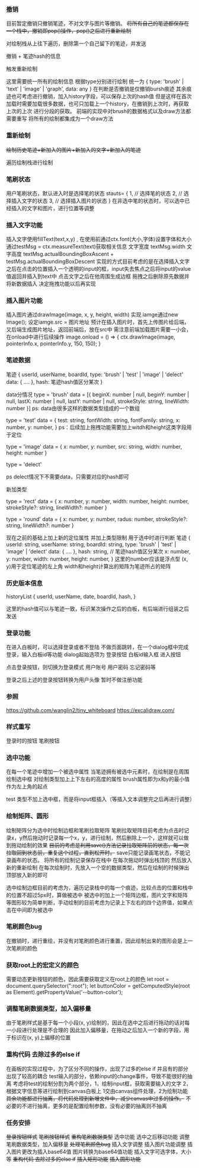 ### 撤销
目前暂定撤销只撤销笔迹，不对文字与图片等撤销。
~~将所有自己的笔迹都保存在一个栈中，撤销即pop()操作，pop()之后进行重新绘制~~

对绘制栈从上往下遍历，删除第一个自己留下的笔迹，并发送

撤销 + 笔迹hash的信息

触发重新绘制

这里需要统一所有的绘制信息
根据type分别进行绘制
统一为
{
    type: 'brush' | 'text' | 'image' | 'graph',
    data: any
}
在判断是否撤销是仅撤销bursh痕迹
其余痕迹也可考虑进行撤销，加入history字段，可以保存上次的hash值
但是这样在首次加载时需要加载很多数据，也可只加载上一个history，在撤销到上次时，再获取上次的上次
进行分段的获取。
前端的实现中对brush的数据格式以及draw方法都需要重写
将所有的绘制都集成为一个draw方法

### 重新绘制
~~绘制历史笔迹+新加入的图片+新加入的文字+新加入的笔迹~~

遍历绘制栈进行绘制

### 笔刷状态

用户笔刷状态，默认进入时是选择笔的状态
stauts= {
    1, // 选择笔的状态
    2, // 选择插入文字的状态
    3, // 选择插入图片的状态
}
在非选中笔的状态时，可以选中已经插入的文字和图片，进行位置等调整


### 插入文字功能
插入文字使用fillText(text,x,y) , 在使用前通过ctx.font(大小,字体)设置字体和大小
通过testMsg = ctx.measureText(text)获取相关信息
文字宽度 textMsg.width
文字高度 textMsg.actualBoundingBoxAscent + testMsg.actualBoundingBoxDescent
实现的方式目前考虑的是在选择插入文字之后在点击的位置插入一个透明的input的框，input失去焦点之后将input的value值返回并插入到text中
点击文字之后在他周围生成边框
拖拽之后删除原先数据并将新数据插入
决定拖拽功能以后再实现

### 插入图片功能
插入图片通过drawImage(image, x, y, height, width) 实现
iamge通过new Image();
设定iamge.src = 图片地址
预计在插入图片时，首先上传图片给后端，又后端生成图片地址，返回前端后，放在src中
需注意前端加载图片需要一小会，在onload中进行后续操作
image.onload = () => {
    ctx.drawImage(image, pointerInfo.x, pointerInfo.y, 150, 150);
}

### 笔迹数据
笔迹
{
    userId,
    userName,
    boardId,
    type: 'brush' | 'test' | 'image' | 'delect'
    data: {
        ....
    },
    hash: 笔迹hash值区分某次
}

data分情况
type = 'brush'
data = [{
    beginX: number | null,
    beginY: number | null,
    lastX: number | null,
    lastY: number | null,
    strokeStyle: string,
    lineWidth: number
}]
ps: data由很多这样的数据类型组成的一个数组

type = 'test'
data = {
    test: string,
    fontWidth: string,
    fontFamily: string,
    x: number,
    y: number,
}
ps：后续加上拖拽功能需要加上witdh和height这类字段用于定位

type = 'image'
data = {
  x: number,
  y: number,
  src: string,
  width: number,
  height: number
}


type = 'delect'

ps delect情况下不需要data，只需要对应的hash即可

新加类型

type = 'rect'
data = {
  x: number,
  y: number,
  width: number,
  height: number,
  strokeStyle?: string,
  lineWidth?: number
}

type = 'round'
data = {
  x: number,
  y: number,
  radus: number,
  strokeStyle?: string,
  lineWidth?: number
}

现在之前的基础上加上新的定位属性 并加上类型限制
用于选中时进行判断
笔迹
{
    userId: string,
    userName: string,
    boardId: string,
    type: 'brush' | 'test' | 'image' | 'delect'
    data: {
        ....
    },
    hash: string, // 笔迹hash值区分某次
    x: number, 
    y: number,
    width: number,
    height: number,
}
这里的number应该是浮点型
(x, y)用于定位笔迹的左上角
width和height计算出的矩阵为笔迹所占的矩阵

### 历史版本信息
historyList
{
    userId,
    userName,
    date,
    boardId,
    hash, 
}

这里的hash值可以与笔迹一致，标识某次操作之后的白板，有后端进行组装之后发送

### 登录功能
在进入白板时，可以选择登录或者不登陆
不做页面跳转，在一个dialog框中完成登录，输入白板id等功能
dialog起始选项为
登录按钮
白板id输入框
进入按钮

点击登录按钮，则切换为登录模式
用户账号
用户密码
忘记密码等

登录之后上述的登录按钮转换为用户头像
暂时不做注册功能

### 参照
https://github.com/wanglin2/tiny_whiteboard
https://excalidraw.com/

### 样式重写
登录时的按钮
笔刷按钮

### 选中功能
在每一个笔迹中增加一个被选中属性
当笔迹拥有被选中元素时，在绘制是在周围绘制选中框
对绘制类型加上上下左右的高度的属性
brush属性即为x和y的最小值作为左上角的起点

test 类型不加上选中框，而是将input框插入（等插入文本调整完之后再进行调整）


### 绘制矩阵、圆形
绘制矩阵分为选中时绘制边框和笔刷拉取矩阵
笔刷拉取矩阵目前考虑为点击时记录x，y然后拖动时记录每一个x，y，进行绘制，然后删除上一个，这样就可以做到拖动绘制的效果
~~目前的考虑是利用save()方法记录拉取矩阵前的状态，每一次拉取回到状态前，重复这个过程，直到松开时。~~
save只能记录画笔状态，不能记录画布的状态。
将所有的绘制记录保存在栈中
在每次拖动时弹出栈顶的 然后放入新的重新绘制
在每次绘制时，先放入一个空的数据类型，然后在绘制的时候弹出顶部放入新的即可


选中绘制边框目前的考虑为，遍历记录栈中的每一个痕迹，比较点击的位置和栈中的位置不超过5px时，算做被选中
被选中的加上一个矩阵边框，图片文字和矩阵等图形较为简单判断，手动绘制的目前考虑为记录上下左右的四个边界值，如果点击在中间即为被选中

### 笔刷颜色bug
在撤销时，进行重绘，并没有对笔刷颜色进行重置，因此绘制出来的图形会是上一次笔刷的颜色

### 获取root上的宏定义的颜色
需要动态更新按钮的颜色，因此需要获取定义在root上的颜色
let root = document.querySelector(":root");
let buttonColor = getComputedStyle(root as Element).getPropertyValue('--button-color');

### 调整笔刷数据类型，加入偏移量
由于笔刷样式是基于每一个小段(x, y)绘制的，因此在选中之后进行拖动的话对每一小段进行处理是不合理的
因此加入偏移量，在拖动之后加入一个新的字段，用于标识在(x, y)上偏移的位置

### 重构代码 去除过多的else if
在画板的实现过程中，为了区分不同的操作，出现了过多的else if
并且有的部分出现了较高的耦合
test输入的部分，依赖input的change事件，导致不能很好的抽离
考虑将test的绘制分割为两个部分，1，绘制input框，获取需要输入的文字 2，根据文字信息等进行绘制到canvas白板上
1交由canvas组件处理，2为绘制功能
~~其余功能都进行抽离，将代码处理到新增文件中，减少canvas中过多的操作。~~
不必要的不进行抽离，更多的是配置绘制参数，没有必要的抽离则不抽离

### 任务安排
~~登录按钮样式~~
~~笔刷按钮样式~~
~~重构笔刷数据类型~~
选中功能
选中之后移动功能
调整笔刷数据类型，加入偏移量
~~处理笔刷颜色bug~~
插入文字调整
插入图片功能调整
插入图片更改为插入base64值
图片转换为base64值功能
插入文字可选字体，大小等
~~重构代码 去除过多的else if~~
~~插入矩形功能~~
~~插入圆形功能~~